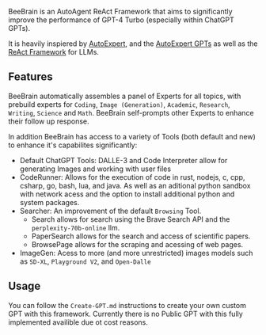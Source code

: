 BeeBrain is an AutoAgent ReAct Framework that aims to significantly improve the performance of GPT-4 Turbo (especially within ChatGPT GPTs). 

It is heavily inspiered by [AutoExpert](https://github.com/spdustin/ChatGPT-AutoExpert?tab=readme-ov-file), and the [AutoExpert GPTs](https://chat.openai.com/g/g-LQHhJCXhW-autoexpert-chat) as well as the [ReAct Framework](https://react-lm.github.io/) for LLMs.

## Features

BeeBrain automatically assembles a panel of Experts for all topics, with prebuild experts for `Coding`, `Image (Generation)`, `Academic`, `Research`, `Writing`, `Science` and `Math`. BeeBrain self-prompts other Experts to enhance their follow up response. 

In addition BeeBrain has access to a variety of Tools (both default and new) to enhance it's capabilites significantly:
- Default ChatGPT Tools: DALLE-3 and Code Interpreter allow for generating Images and working with user files
- CodeRunner: Allows for the execution of code in rust, nodejs, c, cpp, csharp, go, bash, lua, and java. As well as an aditional python sandbox with network acess and the option to install additional python and system packages. 
- Searcher: An improvement of the default `Browsing` Tool. 
  - Search allows for search using the Brave Search API and the `perplexity-70b-online` llm.
  - PaperSearch allows for the search and access of scientific papers.
  - BrowsePage allows for the scraping and acessing of web pages.
- ImageGen: Acess to more (and more unrestricted) images models such as `SD-XL`, `Playground V2`, and `Open-Dalle`

## Usage 
You can follow the `Create-GPT.md` instructions to create your own custom GPT with this framework. Currently there is no Public GPT with this fully implemented availible due ot cost reasons. 